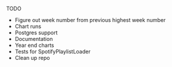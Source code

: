 TODO
* Figure out week number from previous highest week number
* Chart runs
* Postgres support
* Documentation
* Year end charts
* Tests for SpotifyPlaylistLoader
* Clean up repo
